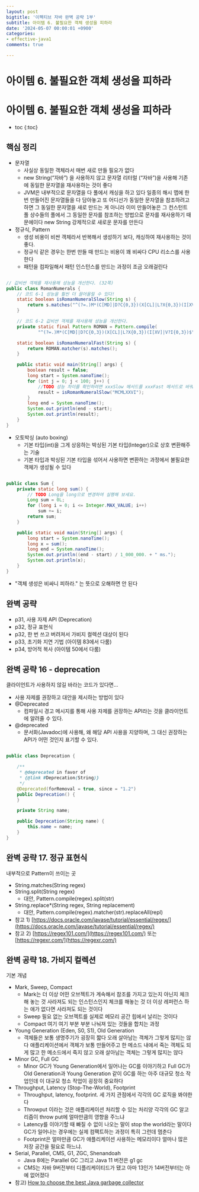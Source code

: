 ```yaml
---
layout: post
bigtitle: '이펙티브 자바 완벽 공략 1부'
subtitle: 아이템 6. 불필요한 객체 생성을 피하라
date: '2024-05-07 00:00:01 +0900'
categories:
- effective-java1
comments: true

---
```


# 아이템 6. 불필요한 객체 생성을 피하라

# 아이템 6. 불필요한 객체 생성을 피하라

* toc
{:toc}

## 핵심 정리 
+ 문자열
  + 사실상 동일한 객체라서 매번 새로 만들 필요가 없다
  + new String(“자바”) 을 사용하지 않고 문자열 리터럴 (“자바”)을 사용해 기존에 동일한 문자열을 재사용하는 것이 좋다
  + JVM은 내부적으로 문자열을 다 풀에서 캐싱을 하고 있다 일종의 해시 맵에 한번 만들어진 문자열들을 다 담아놓고 또 어디선가 동일한 문자열을 참조하려고 하면 그 동일한 문자열을 새로 만드는 게 아니라 이미 만들어놓은 그 컨스턴트 풀
    상수들의 풀에서 그 동일한 문자를 참조하는 방법으로 문자를 재사용하기 때문에이다 new String 강제적으로 새로운 문자를 만든다 
+ 정규식, Pattern
  + 생성 비용이 비싼 객체라서 반복해서 생성하기 보다, 캐싱하여 재사용하는 것이 좋다.
  + 정규식 같은 경우는 한번 만들 때 만드는 비용이 꽤 비싸다 CPU 리소스를 사용한다
  + 패턴을 컴파일해서 패턴 인스턴스를 만드는 과정이 조금 오래걸린다

~~~java

// 값비싼 객체를 재사용해 성능을 개선한다. (32쪽)
public class RomanNumerals {
    // 코드 6-1 성능을 훨씬 더 끌어올릴 수 있다!
    static boolean isRomanNumeralSlow(String s) {
        return s.matches("^(?=.)M*(C[MD]|D?C{0,3})(X[CL]|L?X{0,3})(I[XV]|V?I{0,3})$");
    }

    // 코드 6-2 값비싼 객체를 재사용해 성능을 개선한다.
    private static final Pattern ROMAN = Pattern.compile(
            "^(?=.)M*(C[MD]|D?C{0,3})(X[CL]|L?X{0,3})(I[XV]|V?I{0,3})$");

    static boolean isRomanNumeralFast(String s) {
        return ROMAN.matcher(s).matches();
    }

    public static void main(String[] args) {
        boolean result = false;
        long start = System.nanoTime();
        for (int j = 0; j < 100; j++) {
            //TODO 성능 차이를 확인하려면 xxxSlow 메서드를 xxxFast 메서드로 바꿔 실행해보자.
            result = isRomanNumeralSlow("MCMLXXVI");
        }
        long end = System.nanoTime();
        System.out.println(end - start);
        System.out.println(result);
    }
}


~~~

+ 오토박싱 (auto boxing)
  + 기본 타입(int)을 그게 상응하는 박싱된 기본 타입(Integer)으로 상호 변환해주는 기술
  + 기본 타입과 박싱된 기본 타입을 섞어서 사용하면 변환하는 과정에서 불필요한 객체가 생성될 수 있다

~~~java

public class Sum {
    private static long sum() {
        // TODO Long을 long으로 변경하여 실행해 보세요.
        Long sum = 0L;
        for (long i = 0; i <= Integer.MAX_VALUE; i++)
            sum += i;
        return sum;
    }

    public static void main(String[] args) {
        long start = System.nanoTime();
        long x = sum();
        long end = System.nanoTime();
        System.out.println((end - start) / 1_000_000. + " ms.");
        System.out.println(x);
    }
}


~~~

+ "객체 생성은 비싸니 피하라." 는 뜻으로 오해하면 안 된다

## 완벽 공략
+ p31, 사용 자제 API (Deprecation)
+ p32, 정규 표현식
+ p32, 한 번 쓰고 버려져서 가비지 컬렉션 대상이 된다
+ p33, 초기화 지연 기법 (아이템 83에서 다룸)
+ p34, 방어적 복사 (아이템 50에서 다룸)

## 완벽 공략 16 - deprecation
클라이언트가 사용하지 않길 바라는 코드가 있다면…
+ 사용 자제를 권장하고 대안을 제시하는 방법이 있다
+ @Deprecated
  + 컴파일시 경고 메시지를 통해 사용 자제를 권장하는 API라는 것을 클라이언트에 알려줄 수 있다.
+ @deprecated
  + 문서화(Javadoc)에 사용해, 왜 해당 API 사용을 지양하며, 그 대신 권장하는 API가 어떤 것인지 표기할 수 있다.

~~~java

public class Deprecation {

    /**
     * @deprecated in favor of
     * {@link #Deprecation(String)}
     */
    @Deprecated(forRemoval = true, since = "1.2")
    public Deprecation() {
    }

    private String name;

    public Deprecation(String name) {
        this.name = name;
    }
}

~~~

## 완벽 공략 17. 정규 표현식
내부적으로 Pattern이 쓰이는 곳
+ String.matches(String regex)
+ String.split(String regex)
  + 대안, Pattern.compile(regex).split(str)
+ String.replace*(String regex, String replacement)
  + 대안, Pattern.compile(regex).matcher(str).replaceAll(repl)
+ 참고 1) [https://docs.oracle.com/javase/tutorial/essential/regex/](https://docs.oracle.com/javase/tutorial/essential/regex/)
+ 참고 2) [https://regex101.com/](https://regex101.com/) 또는 [https://regexr.com/](https://regexr.com/)

## 완벽 공략 18. 가비지 컬렉션
기본 개념
+ Mark, Sweep, Compact
  + Mark는 더 이상 어떤 오브젝트가 계속해서 참조를 가지고 있는지 아닌지 체크해 놓는 것 사라져도 되는 인스턴스인지 체크를 해놓는 것 더 이상 레퍼런스 하는 애가 없다면 사라져도 되는 것이다
  + Sweep 필요 없는 오브젝트를 실제로 메모리 공간 힙에서 날리는 것이다
  + Compact 여기 여기 부분 부분 나눠져 있는 것들을 합치는 과정
+ Young Generation (Eden, S0, S1), Old Generation
  + 객체들은 보통 생명주기가 굉장히 짧다 오래 살아남는 객체가 그렇게 많지는 않다 애플리케이션에서 객체가 보통 만들어주고 한 메소드 내에서 죽는 객체도 되게 많고 한 메소드에서 죽지 않고 오래 살아남는 객체는 그렇게 많지는 않다
+ Minor GC, Full GC
  + Minor GC가 Young Generation에서 일어나는 GC를 이야기하고 Full GC가 Old Generation과 Young Generation 같이 GC를 하는 아주 대규모 청소 작업인데 이 대규모 청소 작업이 굉장히 중요하다
+ Throughput, Latency (Stop-The-World), Footprint
  + Throughput, latency, footprint. 세 가지 관점에서 각각의 GC 로직을 봐야한다 
  + Throwput 이라는 것은 애플리케이션 처리할 수 있는 처리양 각각의 GC 알고리즘이 throw put에 얼마만큼의 영향을 주느냐
  + Latency를 이야기할 때 빠질 수 없이 나오는 말이 stop the world라는 말이다 GC가 일어나는 경우에는 실제 컴팩트하는 과정이 특히 그런데 멈춘다
  + Footprint은 얼마만큼 GC가 애플리케이션 사용하는 메모리이다 얼마나 많은 저장 공간을 필요로 하느냐.
+ Serial, Parallel, CMS, G1, ZGC, Shenandoah
  + Java 8에는 Parallel GC 그리고 Java 11 버전은 g1 gc
  + CMS는 자바 9버전부터 디플리케이티드가 됐고 아마 13인가 14버전부터는 아예 없어졌다
+ 참고) [How to choose the best Java garbage collector](https://developers.redhat.com/articles/2021/11/02/how-choose-best-java-garbage-collector#)
